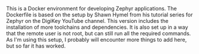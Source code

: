 This is a Docker environment for developing Zephyr applications. The Dockerfile is based on the setup by Shawn Hymel from his tutorial series for Zephyr on the DigiKey YouTube channel. This version includes the installation of more toolchains and dependencies. It is also set up in a way that the remote user is not root, but can still run all the required commands. As I'm using this setup, I probably will encounter more things to add here, but so far it has worked. 

